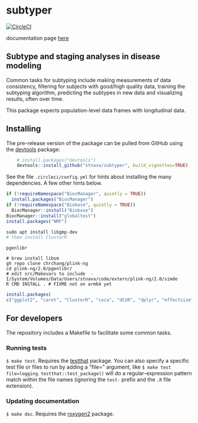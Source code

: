 # subtyper

[![CircleCI](https://circleci.com/gh/stnava/subtyper/tree/master.svg?style=svg)](https://circleci.com/gh/stnava/subtyper/tree/master)

documentation page [here](https://stnava.github.io/subtyper/)

## Subtype and staging analyses in disease modeling

Common tasks for subtyping include making measurements of data consistency,
filtering for subjects with good/high quality data, training the
subtyping algorithm, predicting the subtypes in new data and
visualizing results, often over time.

This package expects population-level data frames with longitudinal data.


## Installing

The pre-release version of the package can be pulled from GitHub using the [devtools](https://github.com/r-lib/devtools) package:

```r
    # install.packages("devtools")
    devtools::install_github("stnava/subtyper", build_vignettes=TRUE)
```

See the file `.circleci/config.yml` for hints about installing the many dependencies.  A few other hints below.

```r
if (!requireNamespace("BiocManager", quietly = TRUE))
  install.packages("BiocManager")
if (!requireNamespace("Biobase", quietly = TRUE))
  BiocManager::install("Biobase")
BiocManager::install("globaltest")
install.packages("NMF")
```

```r
sudo apt install libgmp-dev
# then install ClusterR
```

`pgenlibr`

```
# brew install libsm
gh repo clone chrchang/plink-ng
cd plink-ng/2.0/pgenlibr/
# edit src/Makevars to include  -I/System/Volumes/Data/Users/stnava/code/extern/plink-ng/2.0/simde
R CMD INSTALL . # FIXME not on arm64 yet
```

```R
install.packages( 
c("ggplot2", "caret", "ClusterR", "coca", "dCUR", "dplyr", "effectsize", "Evacluster", "flexclust", "fpc", "gaston", "ggpubr", "ggthemes", "ggstatsplot", "ggbeeswarm", "globaltest", "gridExtra", "imbalance", "mlr3", "mlr3cluster", "mlr3pipelines", "wesanderson", "Hmisc", "plyr", "DDoutlier", "data.table", "mclust", "NMF", "pheatmap", "gprofiler2", "magrittr",  "fastICA", "pgenlibr", "VarSelLCM", "visreg"))
```

## For developers

The repository includes a Makefile to facilitate some common tasks.

### Running tests

`$ make test`. Requires the [testthat](http://testthat.r-lib.org/) package. You can also specify a specific test file or files to run by adding a "file=" argument, like `$ make test file=logging`. `testthat::test_package()` will do a regular-expression pattern match within the file names (ignoring the `test-` prefix and the `.R` file extension).

### Updating documentation

`$ make doc`. Requires the [roxygen2](https://github.com/klutometis/roxygen) package.
